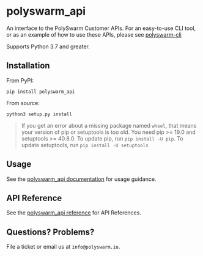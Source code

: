 # polyswarm_api

An interface to the PolySwarm Customer APIs.
For an easy-to-use CLI tool, or as an example of how to use these APIs, please see [polyswarm-cli](https://github.com/polyswarm/polyswarm-cli)

Supports Python 3.7 and greater.

## Installation

From PyPI:

    pip install polyswarm_api

From source:

    python3 setup.py install

> If you get an error about a missing package named `wheel`, that means your version of pip or setuptools is too old.
> You need pip >= 19.0 and setuptools >= 40.8.0. 
> To update pip, run `pip install -U pip`.
> To update setuptools, run `pip install -U setuptools`

## Usage

See the [polyswarm_api documentation](https://docs.polyswarm.io/docs/polyswarm-customer-api) for usage guidance.

## API Reference

See the [polyswarm_api reference](https://polyswarm-api.readthedocs.io/en/latest/autoapi/index.html) for API References.

## Questions? Problems?

File a ticket or email us at `info@polyswarm.io`.

